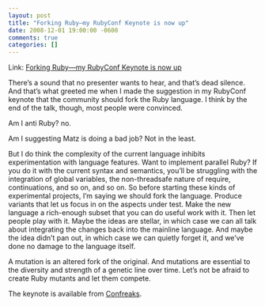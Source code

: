 ```yaml
---
layout: post
title: "Forking Ruby—my RubyConf Keynote is now up"
date: 2008-12-01 19:00:00 -0600
comments: true
categories: []
---
```

Link: <a href="http://rubyconf2008.confreaks.com/keynote.html">Forking Ruby—my RubyConf Keynote is now up</a>

    
There’s a sound that no presenter wants to hear, and that’s dead silence. And that’s what greeted me when I made the suggestion in my RubyConf keynote that the community should fork the Ruby language. I think by the end of the talk, though, most people were convinced.


Am I anti Ruby? no.


Am I suggesting Matz is doing a bad job? Not in the least.


But I do think the complexity of the current language inhibits experimentation with language features. Want to implement parallel Ruby? If you do it with the current syntax and semantics, you’ll be struggling with the integration of global variables, the non-threadsafe nature of require, continuations, and so on, and so on. So before starting these kinds of experimental projects, I’m saying we should fork the language. Produce variants that let us focus in on the aspects under test. Make the new language a rich-enough subset that you can do useful work with it. Then let people play with it. Maybe the ideas are stellar, in which case we can all talk about integrating the changes back into the mainline language. And maybe the idea didn’t pan out, in which case we can quietly forget it, and we’ve done no damage to the language itself.


A mutation is an altered fork of the original. And mutations are essential to the diversity and strength of a genetic line over time. Let’s not be afraid to create Ruby mutants and let them compete.


The keynote is available from <a href="http://rubyconf2008.confreaks.com/keynote.html">Confreaks</a>.

